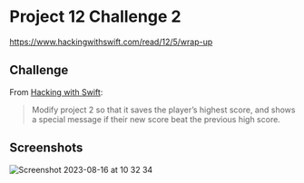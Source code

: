 # Project 12 Challenge 2

https://www.hackingwithswift.com/read/12/5/wrap-up

## Challenge

From [Hacking with Swift](https://www.hackingwithswift.com/read/12/5/wrap-up):
>Modify project 2 so that it saves the player’s highest score, and shows a special message if their new score beat the previous high score.

## Screenshots
![Screenshot 2023-08-16 at 10 32 34](https://github.com/juliobraganca/100-days-of-swift/assets/127988357/c3492b80-c22e-445f-bec2-145ecef6df09)
